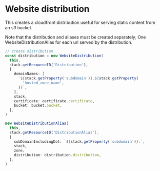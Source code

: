 # Website distribution

This creates a cloudfront distribution useful for serving static content
from an s3 bucket.

Note that the distribution and aliases must be created separately; One
WebsiteDistributionAlias for each url served by the distribution.

```typescript
// create distribution
const distribution = new WebsiteDistribution(
  this,
  stack.getResourceID('Distribution'),
  {
    domainNames: [
      `${stack.getProperty('subdomain')}.${stack.getProperty(
        'hosted_zone_name',
      )}`,
    ],
    stack,
    certificate: certificate.certificate,
    bucket: bucket.bucket,
  },
)

new WebsiteDistributionAlias(
  this,
  stack.getResourceID('DistributionAlias'),
  {
    subDomainIncludingDot: `${stack.getProperty('subdomain')}.`,
    stack,
    zone,
    distribution: distribution.distribution,
  },
)
```
